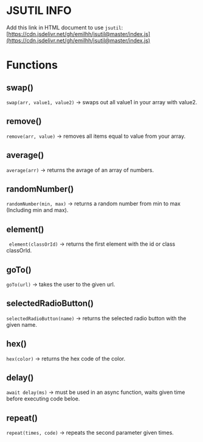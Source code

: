 # JSUTIL INFO
Add this link in HTML document to use `jsutil`: 
[https://cdn.jsdelivr.net/gh/emilhh/jsutil@master/index.js](https://cdn.jsdelivr.net/gh/emilhh/jsutil@master/index.js)


# Functions

## swap()
`swap(arr, value1, value2)` -> swaps out all value1 in your array with value2.

## remove()
`remove(arr, value)` -> removes all items equal to value from your array.

## average()
`average(arr)` -> returns the avrage of an array of numbers.

## randomNumber()
`randomNumber(min, max)` -> returns a random number from min to max (Including min and max).

## element()
` element(classOrId)` -> returns the first element with the id or class classOrId.

## goTo()
`goTo(url)` -> takes the user to the given url.

## selectedRadioButton()
`selectedRadioButton(name)` -> returns the selected radio button with the given name.

## hex()
`hex(color)` -> returns the hex code of the color.

## delay()
`await delay(ms)` -> must be used in an async function, waits given time before executing code beloe.

## repeat()
`repeat(times, code)` -> repeats the second parameter given times.